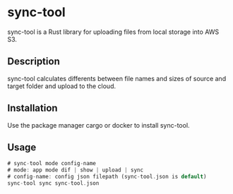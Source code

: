 # sync-tool
sync-tool is a Rust library for uploading files from local storage into AWS S3.

## Description
sync-tool calculates differents between file names and sizes of source and target folder and upload to the cloud.

## Installation
Use the package manager cargo or docker to install sync-tool.

## Usage
```rust
# sync-tool mode config-name
# mode: app mode dif | show | upload | sync
# config-name: config json filepath (sync-tool.json is default)
sync-tool sync sync-tool.json
```
